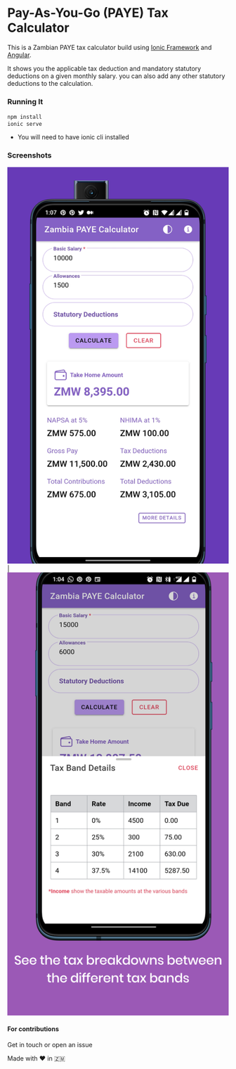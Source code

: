 # Pay-As-You-Go (PAYE) Tax Calculator
This is a Zambian PAYE tax calculator build using [Ionic Framework](https://ionicframework.com) and [Angular](https://angular.io).

It shows you the applicable tax deduction and mandatory statutory deductions on a given monthly salary. you can also add any other statutory deductions to the calculation.

### Running It
    npm install
    ionic serve

* You will need to have ionic cli installed


### Screenshots

![Example Salary](Screenshot1.png) | 
![Tax band breakdown](screenshot2.png)


#### For contributions
Get in touch or open an issue

Made with :heart: in :zambia: